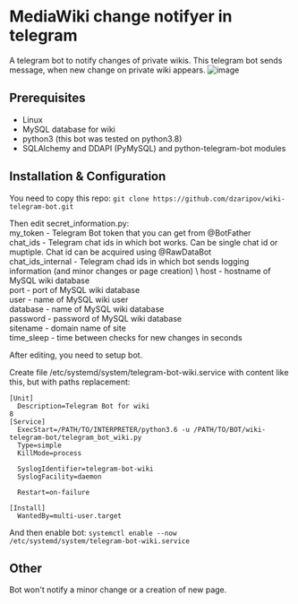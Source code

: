 # MediaWiki change notifyer in telegram
A telegram bot to notify changes of private wikis. This telegram bot sends message, when new change on private wiki appears.
![image](https://user-images.githubusercontent.com/15835291/235373926-59a6d8ed-0e5a-49af-bbf2-1c7e8e78ce37.png)
## Prerequisites
* Linux
* MySQL database for wiki
* python3 (this bot was tested on python3.8)
* SQLAlchemy and DDAPI (PyMySQL) and python-telegram-bot modules
## Installation & Configuration
You need to copy this repo: `git clone https://github.com/dzaripov/wiki-telegram-bot.git`

Then edit secret_information.py: \
my_token - Telegram Bot token that you can get from @BotFather \
chat_ids - Telegram chat ids in which bot works. Can be single chat id or muptiple. Chat id can be acquired using @RawDataBot \
chat_ids_internal - Telegram chad ids in which bot sends logging information (and minor changes or page creation) \ 
host - hostname of MySQL wiki database \
port - port of MySQL wiki database \
user - name of MySQL wiki user \
database - name of MySQL wiki database \
password - password of MySQL wiki database\
sitename - domain name of site\
time_sleep - time between checks for new changes in seconds

After editing, you need to setup bot.


Create file /etc/systemd/system/telegram-bot-wiki.service with content like this, but with paths replacement:
```
[Unit]
  Description=Telegram Bot for wiki
8
[Service]
  ExecStart=/PATH/TO/INTERPRETER/python3.6 -u /PATH/TO/BOT/wiki-telegram-bot/telegram_bot_wiki.py
  Type=simple
  KillMode=process

  SyslogIdentifier=telegram-bot-wiki
  SyslogFacility=daemon

  Restart=on-failure

[Install]
  WantedBy=multi-user.target
```
And then enable bot: `systemctl enable --now /etc/systemd/system/telegram-bot-wiki.service`

## Other
Bot won't notify a minor change or a creation of new page. 
